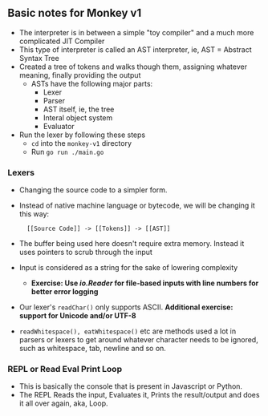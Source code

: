 ## Basic notes for Monkey v1
- The interpreter is in between a simple "toy compiler" and a much more complicated JIT Compiler
- This type of interpreter is called an AST interpreter, ie, AST = Abstract Syntax Tree
- Created a tree of tokens and walks though them, assigning whatever meaning, finally providing the output 
  - ASTs have the following major parts:
    - Lexer
    - Parser
    - AST itself, ie, the tree
    - Interal object system
    - Evaluator
- Run the lexer by following these steps
  - `cd` into the `monkey-v1` directory
  - Run `go run ./main.go`

### Lexers
- Changing the source code to a simpler form. 
- Instead of native machine language or bytecode, we will be changing it this way:  
  
        [[Source Code]] -> [[Tokens]] -> [[AST]]
- The buffer being used here doesn't require extra memory. Instead it uses pointers to scrub through the input
- Input is considered as a string for the sake of lowering complexity
    - **Exercise: Use *io.Reader* for file-based inputs with line numbers for better error logging**
- Our lexer's `readChar()` only supports ASCII. **Additional exercise: support for Unicode and/or UTF-8**
- `readWhitespace(), eatWhitespace()` etc are methods used a lot in parsers or lexers to get around whatever character needs to be ignored,
such as whitespace, tab, newline and so on.

### REPL or Read Eval Print Loop
- This is basically the console that is present in Javascript or Python. 
- The REPL Reads the input, Evaluates it, Prints the result/output and does it all over again, aka, Loop.